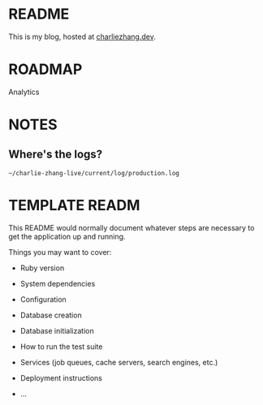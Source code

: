 # README

This is my blog, hosted at [charliezhang.dev](https://charliezhang.dev).

# ROADMAP

Analytics

# NOTES

## Where's the logs?

`~/charlie-zhang-live/current/log/production.log`

# TEMPLATE READM

This README would normally document whatever steps are necessary to get the
application up and running.

Things you may want to cover:

- Ruby version

- System dependencies

- Configuration

- Database creation

- Database initialization

- How to run the test suite

- Services (job queues, cache servers, search engines, etc.)

- Deployment instructions

- ...
